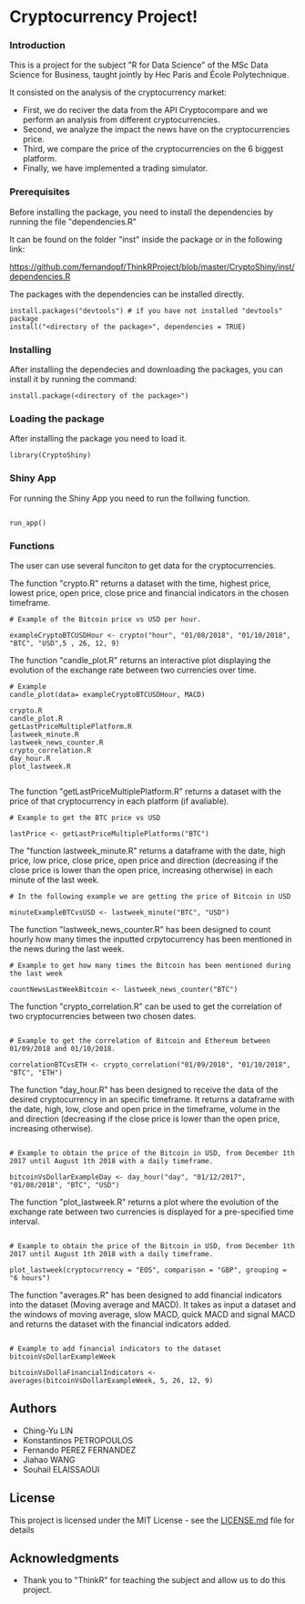 # Cryptocurrency Project!

### Introduction

This is a project for the subject "R for Data Science" of the MSc Data Science for Business, taught jointly by Hec Paris and École Polytechnique.

It consisted on the analysis of the cryptocurrency market:

* First, we do reciver the data from the API Cryptocompare and we perform an analysis from different cryptocurrencies.
* Second, we analyze the impact the news have on the cryptocurrencies price.
* Third, we compare the price of the cryptocurrencies on the 6 biggest platform.
* Finally, we have implemented a trading simulator.

### Prerequisites

Before installing the package, you need to install the dependencies by running the file "dependencies.R"

It can be found on the folder "inst" inside the package or in the following link:

https://github.com/fernandopf/ThinkRProject/blob/master/CryptoShiny/inst/dependencies.R

The packages with the dependencies can be installed directly.
```
install.packages("devtools") # if you have not installed "devtools" package
install("<directory of the package>", dependencies = TRUE)

```

### Installing

After installing the dependecies and downloading the packages, you can install it by running the command:

```
install.package(<directory of the package>")

```


### Loading the package

After installing the package you need to load it.

```
library(CryptoShiny)

```

### Shiny App

For running the Shiny App you need to run the follwing function.
```

run_app()
```

### Functions

The user can use several funciton to get data for the cryptocurrencies.

The function "crypto.R" returns a dataset with the time, highest price, lowest price, open price, close price and financial indicators in the chosen timeframe.


```
# Example of the Bitcoin price vs USD per hour.

exampleCryptoBTCUSDHour <- crypto("hour", "01/08/2018", "01/10/2018", "BTC", "USD",5 , 26, 12, 9)

```

The function "candle_plot.R" returns an interactive plot displaying the evolution of the exchange rate between two currencies over time.

```
# Example
candle_plot(data= exampleCryptoBTCUSDHour, MACD)

```

```
crypto.R
candle_plot.R
getLastPriceMultiplePlatform.R
lastweek_minute.R
lastweek_news_counter.R
crypto_correlation.R
day_hour.R
plot_lastweek.R


```
The function "getLastPriceMultiplePlatform.R" returns a dataset with the price of that cryptocurrency in each platform (if avaliable).

```
# Example to get the BTC price vs USD

lastPrice <- getLastPriceMultiplePlatforms("BTC")

```

The "function lastweek_minute.R" returns a dataframe with the date, high price, low price, close price, open price and direction (decreasing if the close price is lower than the open price, increasing otherwise) in each minute of the last week. 

```
# In the following example we are getting the price of Bitcoin in USD

minuteExampleBTCvsUSD <- lastweek_minute("BTC", "USD")

```
The function "lastweek_news_counter.R" has been designed to count hourly how many times the inputted crpytocurrency has been mentioned in the news during the last week.

```
# Example to get how many times the Bitcoin has been mentioned during the last week

countNewsLastWeekBitcoin <- lastweek_news_counter("BTC")

```
The function "crypto_correlation.R" can be used to get the correlation of two cryptocurrencies between two chosen dates.

```

# Example to get the correlation of Bitcoin and Ethereum between 01/09/2018 and 01/10/2018.

correlationBTCvsETH <- crypto_correlation("01/09/2018", "01/10/2018", "BTC", "ETH")
```

The function "day_hour.R" has been designed to receive the data of the desired cryptocurrency in an specific timeframe. It returns a dataframe with the date, high, low, close and open price in the timeframe, volume in the and direction (decreasing if the close price is lower than the open price, increasing otherwise).

```

# Example to obtain the price of the Bitcoin in USD, from December 1th 2017 until August 1th 2018 with a daily timeframe.

bitcoinVsDollarExampleDay <- day_hour("day", "01/12/2017", "01/08/2018", "BTC", "USD")
```

The function "plot_lastweek.R" returns a plot where the evolution of the exchange rate between two currencies is displayed for a pre-specified time interval.

```

# Example to obtain the price of the Bitcoin in USD, from December 1th 2017 until August 1th 2018 with a daily timeframe.

plot_lastweek(cryptocurrency = "EOS", comparison = "GBP", grouping = "6 hours")

```

The function "averages.R" has been designed to add financial indicators into the dataset (Moving average and MACD). It takes as input a dataset and the windows of moving average, slow MACD, quick MACD and signal MACD and returns the dataset with the financial indicators added.


```

# Example to add financial indicators to the dataset bitcoinVsDollarExampleWeek

bitcoinVsDollaFinancialIndicators <- averages(bitcoinVsDollarExampleWeek, 5, 26, 12, 9)

```



## Authors

* Ching-Yu LIN
* Konstantinos PETROPOULOS
* Fernando PEREZ FERNANDEZ
* Jiahao WANG
* Souhail ELAISSAOUI

## License

This project is licensed under the MIT License - see the [LICENSE.md](LICENSE.md) file for details

## Acknowledgments

* Thank you to "ThinkR" for teaching the subject and allow us to do this project.

